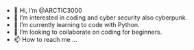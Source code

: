 - 👋 Hi, I’m @ARCTIC3000
- 👀 I’m interested in coding and cyber security also cyberpunk.
- 🌱 I’m currently learning to code with Python. 
- 💞️ I’m looking to collaborate on coding for beginners. 
- 📫 How to reach me ...

<!---
ARCTIC3000/ARCTIC3000 is a ✨ special ✨ repository because its `README.md` (this file) appears on your GitHub profile.
You can click the Preview link to take a look at your changes.
--->
